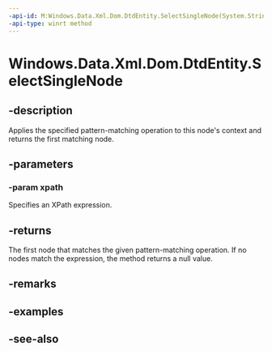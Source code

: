 ----api-id: M:Windows.Data.Xml.Dom.DtdEntity.SelectSingleNode(System.String)
-api-type: winrt method
---<!-- Method syntaxpublic Windows.Data.Xml.Dom.IXmlNode SelectSingleNode(System.String xpath)--># Windows.Data.Xml.Dom.DtdEntity.SelectSingleNode## -descriptionApplies the specified pattern-matching operation to this node's context and returns the first matching node.## -parameters### -param xpathSpecifies an XPath expression.## -returnsThe first node that matches the given pattern-matching operation. If no nodes match the expression, the method returns a null value.## -remarks## -examples## -see-also